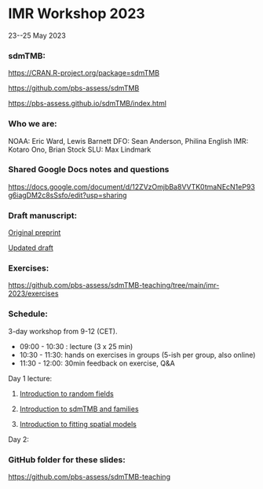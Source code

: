 # IMR Workshop 2023

23--25 May 2023

### sdmTMB:

<https://CRAN.R-project.org/package=sdmTMB>

<https://github.com/pbs-assess/sdmTMB>

<https://pbs-assess.github.io/sdmTMB/index.html>

### Who we are:
NOAA: Eric Ward, Lewis Barnett
DFO: Sean Anderson, Philina English
IMR: Kotaro Ono, Brian Stock
SLU: Max Lindmark

### Shared Google Docs notes and questions

<https://docs.google.com/document/d/12ZVzOmjbBa8VVTK0tmaNEcN1eP93g6iagDM2c8sSsfo/edit?usp=sharing>

### Draft manuscript:

[Original preprint](https://doi.org/10.1101/2022.03.24.485545)

[Updated draft](https://www.dropbox.com/s/bejw28ykmfw2l94/sdmTMB-preprint-jss.pdf?dl=1)

### Exercises:

<https://github.com/pbs-assess/sdmTMB-teaching/tree/main/imr-2023/exercises>

### Schedule:

3-day workshop from 9-12 (CET).
-	09:00 - 10:30 : lecture (3 x 25 min)
-	10:30 - 11:30: hands on exercises in groups (5-ish per group, also online)
-	11:30 - 12:00: 30min feedback on exercise, Q&A


Day 1 lecture: 

1. [Introduction to random fields](https://pbs-assess.github.io/sdmTMB-teaching/imr-2023/01-intro-random-fields.html)

2. [Introduction to sdmTMB and families](https://pbs-assess.github.io/sdmTMB-teaching/imr-2023/02-intro-sdmTMB.html)

3. [Introduction to fitting spatial models](https://pbs-assess.github.io/sdmTMB-teaching/imr-2023/03-pcod-spatial.html)

Day 2: 


### GitHub folder for these slides:

<https://github.com/pbs-assess/sdmTMB-teaching>
